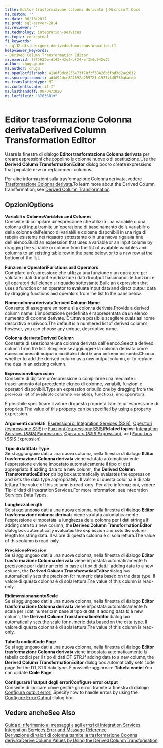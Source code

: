 ```yaml
---
title: Editor trasformazione colonna derivata | Microsoft Docs
ms.custom: ''
ms.date: 06/13/2017
ms.prod: sql-server-2014
ms.reviewer: ''
ms.technology: integration-services
ms.topic: conceptual
f1_keywords:
- sql12.dts.designer.derivedcolumntransformation.f1
helpviewer_keywords:
- Derived Column Transformation Editor
ms.assetid: ff73923e-d245-43d8-bf24-af3bdc942e51
author: chugugrace
ms.author: chugu
ms.openlocfilehash: 41a0f0dcd253473f78f2f38426b5fbd3d2ac2812
ms.sourcegitcommit: ad4d92dce894592a259721a1571b1d8736abacdb
ms.translationtype: MT
ms.contentlocale: it-IT
ms.lasthandoff: 08/04/2020
ms.locfileid: "87636819"
---
```

# <a name="derived-column-transformation-editor"></a><span data-ttu-id="737bf-102">Editor trasformazione Colonna derivata</span><span class="sxs-lookup"><span data-stu-id="737bf-102">Derived Column Transformation Editor</span></span>
  <span data-ttu-id="737bf-103">Usare la finestra di dialogo **Editor trasformazione Colonna derivata** per creare espressioni che popolino le colonne nuove o di sostituzione.</span><span class="sxs-lookup"><span data-stu-id="737bf-103">Use the **Derived Column Transformation Editor** dialog box to create expressions that populate new or replacement columns.</span></span>  
  
 <span data-ttu-id="737bf-104">Per altre informazioni sulla trasformazione Colonna derivata, vedere [Trasformazione Colonna derivata](data-flow/transformations/derived-column-transformation.md).</span><span class="sxs-lookup"><span data-stu-id="737bf-104">To learn more about the Derived Column transformation, see [Derived Column Transformation](data-flow/transformations/derived-column-transformation.md).</span></span>  
  
## <a name="options"></a><span data-ttu-id="737bf-105">Opzioni</span><span class="sxs-lookup"><span data-stu-id="737bf-105">Options</span></span>  
 <span data-ttu-id="737bf-106">**Variabili e Colonne**</span><span class="sxs-lookup"><span data-stu-id="737bf-106">**Variables and Columns**</span></span>  
 <span data-ttu-id="737bf-107">Consente di compilare un'espressione che utilizza una variabile o una colonna di input tramite un'operazione di trascinamento della variabile o della colonna dall'elenco di variabili e colonne disponibili in una riga di tabella esistente nel riquadro sottostante o in una nuova riga alla fine dell'elenco.</span><span class="sxs-lookup"><span data-stu-id="737bf-107">Build an expression that uses a variable or an input column by dragging the variable or column from the list of available variables and columns to an existing table row in the pane below, or to a new row at the bottom of the list.</span></span>  
  
 <span data-ttu-id="737bf-108">**Funzioni e Operatori**</span><span class="sxs-lookup"><span data-stu-id="737bf-108">**Functions and Operators**</span></span>  
 <span data-ttu-id="737bf-109">Compilare un'espressione che utilizza una funzione o un operatore per valutare i dati di input e indirizzare i dati di output trascinando le funzioni e gli operatori dall'elenco al riquadro sottostante.</span><span class="sxs-lookup"><span data-stu-id="737bf-109">Build an expression that uses a function or an operator to evaluate input data and direct output data by dragging functions and operators from the list to the pane below.</span></span>  
  
 <span data-ttu-id="737bf-110">**Nome colonna derivata**</span><span class="sxs-lookup"><span data-stu-id="737bf-110">**Derived Column Name**</span></span>  
 <span data-ttu-id="737bf-111">Consente di assegnare un nome alla colonna derivata.</span><span class="sxs-lookup"><span data-stu-id="737bf-111">Provide a derived column name.</span></span> <span data-ttu-id="737bf-112">L'impostazione predefinita è rappresentata da un elenco numerato di colonne derivate. È tuttavia possibile scegliere qualsiasi nome descrittivo e univoco.</span><span class="sxs-lookup"><span data-stu-id="737bf-112">The default is a numbered list of derived columns; however, you can choose any unique, descriptive name.</span></span>  
  
 <span data-ttu-id="737bf-113">**Colonna derivata**</span><span class="sxs-lookup"><span data-stu-id="737bf-113">**Derived Column**</span></span>  
 <span data-ttu-id="737bf-114">Consente di selezionare una colonna derivata dall'elenco.</span><span class="sxs-lookup"><span data-stu-id="737bf-114">Select a derived column from the list.</span></span> <span data-ttu-id="737bf-115">Scegliere se aggiungere la colonna derivata come nuova colonna di output o sostituire i dati in una colonna esistente.</span><span class="sxs-lookup"><span data-stu-id="737bf-115">Choose whether to add the derived column as a new output column, or to replace the data in an existing column.</span></span>  
  
 <span data-ttu-id="737bf-116">**Espressione**</span><span class="sxs-lookup"><span data-stu-id="737bf-116">**Expression**</span></span>  
 <span data-ttu-id="737bf-117">Consente di digitare un'espressione o compilarne una mediante il trascinamento dal precedente elenco di colonne, variabili, funzioni e operatori disponibili.</span><span class="sxs-lookup"><span data-stu-id="737bf-117">Type an expression or build one by dragging from the previous list of available columns, variables, functions, and operators.</span></span>  
  
 <span data-ttu-id="737bf-118">È possibile specificare il valore di questa proprietà tramite un'espressione di proprietà.</span><span class="sxs-lookup"><span data-stu-id="737bf-118">The value of this property can be specified by using a property expression.</span></span>  
  
 <span data-ttu-id="737bf-119">**Argomenti correlati**: [Espressioni di Integration Services &#40;SSIS&#41;](expressions/integration-services-ssis-expressions.md), [Operatori &#40;espressione SSIS&#41;](expressions/operators-ssis-expression.md) e [Funzioni &#40;espressione SSIS&#41;](expressions/functions-ssis-expression.md)</span><span class="sxs-lookup"><span data-stu-id="737bf-119">**Related topics**: [Integration Services &#40;SSIS&#41; Expressions](expressions/integration-services-ssis-expressions.md), [Operators &#40;SSIS Expression&#41;](expressions/operators-ssis-expression.md), and [Functions &#40;SSIS Expression&#41;](expressions/functions-ssis-expression.md)</span></span>  
  
 <span data-ttu-id="737bf-120">**Tipo di dati**</span><span class="sxs-lookup"><span data-stu-id="737bf-120">**Data Type**</span></span>  
 <span data-ttu-id="737bf-121">Se si aggiungono dati a una nuova colonna, nella finestra di dialogo **Editor trasformazione Colonna derivata** viene valutata automaticamente l'espressione e viene impostato automaticamente il tipo di dati appropriato.</span><span class="sxs-lookup"><span data-stu-id="737bf-121">If adding data to a new column, the **Derived Column TransformationEditor** dialog box automatically evaluates the expression and sets the data type appropriately.</span></span> <span data-ttu-id="737bf-122">Il valore di questa colonna è di sola lettura.</span><span class="sxs-lookup"><span data-stu-id="737bf-122">The value of this column is read-only.</span></span> <span data-ttu-id="737bf-123">Per altre informazioni, vedere [Tipi di dati di Integration Services](data-flow/integration-services-data-types.md).</span><span class="sxs-lookup"><span data-stu-id="737bf-123">For more information, see [Integration Services Data Types](data-flow/integration-services-data-types.md).</span></span>  
  
 <span data-ttu-id="737bf-124">**Lunghezza**</span><span class="sxs-lookup"><span data-stu-id="737bf-124">**Length**</span></span>  
 <span data-ttu-id="737bf-125">Se si aggiungono dati a una nuova colonna, nella finestra di dialogo **Editor trasformazione colonna derivata** viene valutata automaticamente l'espressione e impostata la lunghezza della colonna per i dati stringa.</span><span class="sxs-lookup"><span data-stu-id="737bf-125">If adding data to a new column, the **Derived Column TransformationEditor** dialog box automatically evaluates the expression and sets the column length for string data.</span></span> <span data-ttu-id="737bf-126">Il valore di questa colonna è di sola lettura.</span><span class="sxs-lookup"><span data-stu-id="737bf-126">The value of this column is read-only.</span></span>  
  
 <span data-ttu-id="737bf-127">**Precisione**</span><span class="sxs-lookup"><span data-stu-id="737bf-127">**Precision**</span></span>  
 <span data-ttu-id="737bf-128">Se si aggiungono dati a una nuova colonna, nella finestra di dialogo **Editor trasformazione Colonna derivata** viene impostata automaticamente la precisione per i dati numerici in base al tipo di dati.</span><span class="sxs-lookup"><span data-stu-id="737bf-128">If adding data to a new column, the **Derived Column TransformationEditor** dialog box automatically sets the precision for numeric data based on the data type.</span></span> <span data-ttu-id="737bf-129">Il valore di questa colonna è di sola lettura.</span><span class="sxs-lookup"><span data-stu-id="737bf-129">The value of this column is read-only.</span></span>  
  
 <span data-ttu-id="737bf-130">**Ridimensionamento**</span><span class="sxs-lookup"><span data-stu-id="737bf-130">**Scale**</span></span>  
 <span data-ttu-id="737bf-131">Se si aggiungono dati a una nuova colonna, nella finestra di dialogo **Editor trasformazione Colonna derivata** viene impostata automaticamente la scala per i dati numerici in base al tipo di dati.</span><span class="sxs-lookup"><span data-stu-id="737bf-131">If adding data to a new column, the **Derived Column TransformationEditor** dialog box automatically sets the scale for numeric data based on the data type.</span></span> <span data-ttu-id="737bf-132">Il valore di questa colonna è di sola lettura.</span><span class="sxs-lookup"><span data-stu-id="737bf-132">The value of this column is read-only.</span></span>  
  
 <span data-ttu-id="737bf-133">**Tabella codici**</span><span class="sxs-lookup"><span data-stu-id="737bf-133">**Code Page**</span></span>  
 <span data-ttu-id="737bf-134">Se si aggiungono dati a una nuova colonna, nella finestra di dialogo **Editor trasformazione Colonna derivata** viene impostata automaticamente la tabella codici per il tipo di dati DT_STR.</span><span class="sxs-lookup"><span data-stu-id="737bf-134">If adding data to a new column, the **Derived Column TransformationEditor** dialog box automatically sets code page for the DT_STR data type.</span></span> <span data-ttu-id="737bf-135">È possibile aggiornare **Tabella codici**.</span><span class="sxs-lookup"><span data-stu-id="737bf-135">You can update **Code Page**.</span></span>  
  
 <span data-ttu-id="737bf-136">**Configurare l'output degli errori**</span><span class="sxs-lookup"><span data-stu-id="737bf-136">**Configure error output**</span></span>  
 <span data-ttu-id="737bf-137">Consente di indicare come gestire gli errori tramite la finestra di dialogo [Configura output errori](../../2014/integration-services/configure-error-output.md) .</span><span class="sxs-lookup"><span data-stu-id="737bf-137">Specify how to handle errors by using the [Configure Error Output](../../2014/integration-services/configure-error-output.md) dialog box.</span></span>  
  
## <a name="see-also"></a><span data-ttu-id="737bf-138">Vedere anche</span><span class="sxs-lookup"><span data-stu-id="737bf-138">See Also</span></span>  
 <span data-ttu-id="737bf-139">[Guida di riferimento ai messaggi e agli errori di Integration Services](../../2014/integration-services/integration-services-error-and-message-reference.md) </span><span class="sxs-lookup"><span data-stu-id="737bf-139">[Integration Services Error and Message Reference](../../2014/integration-services/integration-services-error-and-message-reference.md) </span></span>  
 [<span data-ttu-id="737bf-140">Derivazione di valori di colonna tramite la trasformazione Colonna derivata</span><span class="sxs-lookup"><span data-stu-id="737bf-140">Derive Column Values by Using the Derived Column Transformation</span></span>](data-flow/transformations/derive-column-values-by-using-the-derived-column-transformation.md)  
  
  
